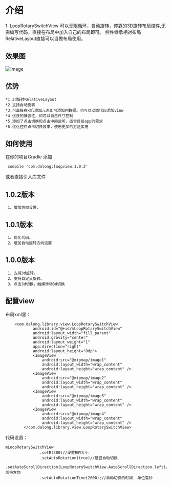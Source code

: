 # 介绍
1: LoopRotarySwitchView
    可以无限循环，自动旋转，停靠的3D旋转布局控件,无需编写代码，直接在布局中加入自己的布局即可。
    控件继承相对布局RelativeLayout直接可以当做布局使用。

## 效果图

![image](https://github.com/dalong982242260/LoopRotarySwitch/blob/master/img/dalong.gif)

## 优势
    *1.3d旋转RelativeLayout 
    *2.支持自动旋转
    *3.可直接在xml添加元素即可添加列数据。也可以动态代码添加view
    *4.优良的兼容性，和可以自己尺寸控制
    *5.添加了点击切换和点击中间监听，适合目前app的需求
    *6.优化控件点击切换效果，使用更加的方法实用

## 如何使用


在你的项目Gradle 添加

     compile 'com.dalong:loopview:1.0.2'

或者直接引入库文件

 
## 1.0.2版本
     1、增加方向设置.
  
## 1.0.1版本
     1、优化代码。
     2、增加自动旋转方向设置
 
## 1.0.0版本
     1、支持3d旋转。
     2、支持自定义旋转。
     3、点击3d切换，触摸滑动3d切换
 
## 配置view 

布局xml里：

        <com.dalong.library.view.LoopRotarySwitchView
                android:id="@+id/mLoopRotarySwitchView"
                android:layout_width="fill_parent"
                android:gravity="center"
                android:layout_weight="1"
                app:direction="right"
                android:layout_height="0dp">
                <ImageView
                    android:src="@mipmap/image1"
                    android:layout_width="wrap_content"
                    android:layout_height="wrap_content" />
                <ImageView
                    android:src="@mipmap/image2"
                    android:layout_width="wrap_content"
                    android:layout_height="wrap_content" />
                <ImageView
                    android:src="@mipmap/image3"
                    android:layout_width="wrap_content"
                    android:layout_height="wrap_content" />
                <ImageView
                    android:src="@mipmap/image4"
                    android:layout_width="wrap_content"
                    android:layout_height="wrap_content" />
            </com.dalong.library.view.LoopRotarySwitchView>
            
            
 代码设置：
 
    mLoopRotarySwitchView
                   .setR(300)//设置R的大小
                   .setAutoRotation(true)//是否自动切换
                   .setAutoScrollDirection(LoopRotarySwitchView.AutoScrollDirection.left)//切换方向
                   .setAutoRotationTime(2000);//自动切换的时间  单位毫秒 
 
 
 
